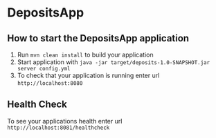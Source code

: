 # DepositsApp

How to start the DepositsApp application
---

1. Run `mvn clean install` to build your application
1. Start application with `java -jar target/deposits-1.0-SNAPSHOT.jar server config.yml`
1. To check that your application is running enter url `http://localhost:8080`

Health Check
---

To see your applications health enter url `http://localhost:8081/healthcheck`
